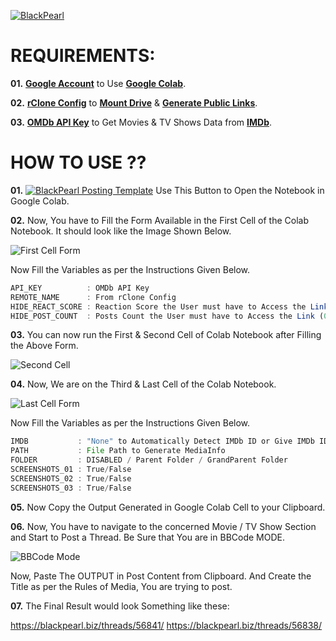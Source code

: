 [![BlackPearl](https://i.imgur.com/Vz0uo7C.png)](https://blackpearl.biz)

# REQUIREMENTS:

**01.** <a href="https://accounts.google.com/signup">**Google Account**</a> to Use <a href="https://colab.research.google.com/">**Google Colab**</a>.

**02.** <a href="https://rclone.org/commands/rclone_config/">**rClone Config**</a> to <a href="https://rclone.org/commands/rclone_mount/">**Mount Drive**</a> & <a href="https://rclone.org/commands/rclone_link/">**Generate Public Links**</a>.

**03.** <a href="http://www.omdbapi.com/apikey.aspx">**OMDb API Key**</a> to Get Movies & TV Shows Data from <a href="https://www.imdb.com">**IMDb**</a>.

# HOW TO USE ??

**01.** [![BlackPearl Posting Template](https://colab.research.google.com/assets/colab-badge.svg)](https://colab.research.google.com/github/InspectorWilliamHenderson/BlackPearl-Posting-Template/blob/main/BlackPearl-Posting-Template.ipynb) Use This Button to Open the Notebook in Google Colab.

**02.** Now, You have to Fill the Form Available in the First Cell of the Colab Notebook. It should look like the Image Shown Below.

![First Cell Form](https://i.imgur.com/h1C4FPF.jpg)

Now Fill the Variables as per the Instructions Given Below.

```javascript
API_KEY          : OMDb API Key
REMOTE_NAME      : From rClone Config
HIDE_REACT_SCORE : Reaction Score the User must have to Access the Link (0 to Disable)
HIDE_POST_COUNT  : Posts Count the User must have to Access the Link (0 to Disable)
```


**03.** You can now run the First & Second Cell of Colab Notebook after Filling the Above Form.

![Second Cell](https://i.imgur.com/Hq2x4FK.jpg)

**04.** Now, We are on the Third & Last Cell of the Colab Notebook.

![Last Cell Form](https://i.imgur.com/pYeUcOo.jpg)

Now Fill the Variables as per the Instructions Given Below.

```javascript
IMDB           : "None" to Automatically Detect IMDb ID or Give IMDb ID for Manual Override 
PATH           : File Path to Generate MediaInfo
FOLDER         : DISABLED / Parent Folder / GrandParent Folder
SCREENSHOTS_01 : True/False
SCREENSHOTS_02 : True/False
SCREENSHOTS_03 : True/False
```


**05.** Now Copy the Output Generated in Google Colab Cell to your Clipboard.

**06.** Now, You have to navigate to the concerned Movie / TV Show Section and Start to Post a Thread. Be Sure that You are in BBCode MODE.

![BBCode Mode](https://i.imgur.com/gLsTzlO.jpg)

Now, Paste The OUTPUT in Post Content from Clipboard. And Create the Title as per the Rules of Media, You are trying to post.


**07.** The Final Result would look Something like these:

https://blackpearl.biz/threads/56841/
https://blackpearl.biz/threads/56838/
